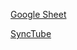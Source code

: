 [Google Sheet](https://docs.google.com/spreadsheets/d/1bij-2IAUW2gdkKiSZoRzk0RUuNElm5FkVBweaxmmdhE/edit?gid=0#gid=0)

[SyncTube](https://sync-tube.de/)